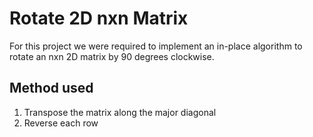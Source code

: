 # Rotate 2D nxn Matrix

For this project we were required to implement an in-place algorithm to rotate an nxn 2D matrix by 90 degrees clockwise.

## Method used

1. Transpose the matrix along the major diagonal
2. Reverse each row
